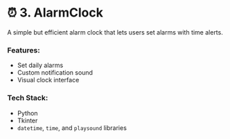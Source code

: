 # ⏰ 3. AlarmClock

A simple but efficient alarm clock that lets users set alarms with time alerts.

### Features:
- Set daily alarms
- Custom notification sound
- Visual clock interface

### Tech Stack:
- Python
- Tkinter
- `datetime`, `time`, and `playsound` libraries
